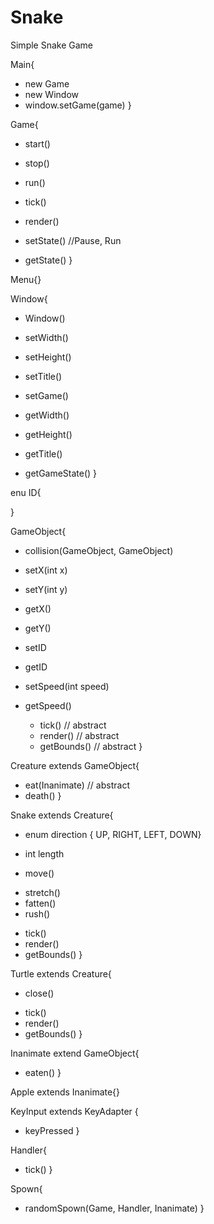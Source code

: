 # Snake
Simple Snake Game 

Main{
 + new Game
 + new Window
 + window.setGame(game)
}

Game{
+ start()
+ stop()
+ run()
+ tick()
+ render()

+ setState()	//Pause, Run
+ getState()
}

Menu{}

Window{
+ Window()

+ setWidth()
+ setHeight()
+ setTitle()
+ setGame()


+ getWidth()
+ getHeight()
+ getTitle()
+ getGameState()
}

enu ID{

}

GameObject{

+ collision(GameObject, GameObject)
+ setX(int x)
+ setY(int y)
+ getX()
+ getY()
+ setID
+ getID
+ setSpeed(int speed)
+ getSpeed()

  + tick()       // abstract
  + render()     // abstract
  + getBounds()	 // abstract
}

Creature extends GameObject{

  + eat(Inanimate) // abstract
  + death()
}

Snake extends Creature{
+ enum direction { UP, RIGHT, LEFT, DOWN}
+ int length

+ move()

- stretch()
- fatten()
- rush()

		
+ tick()
+ render()
+ getBounds()
}

Turtle extends Creature{ 

- close()

+ tick()
+ render()
+ getBounds()
}

Inanimate extend GameObject{
- eaten()
}

Apple extends Inanimate{}

KeyInput extends KeyAdapter {
  + keyPressed
}

Handler{
  + tick()
}

Spown{
  + randomSpown(Game, Handler, Inanimate)
}


